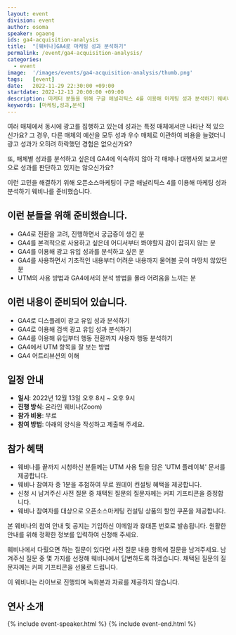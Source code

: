 ```yaml
---
layout: event
division: event
author: osoma
speaker: ogaeng
ids: ga4-acquisition-analysis
title:  "[웨비나]GA4로 마케팅 성과 분석하기"
permalink: /event/ga4-acquisition-analysis/
categories:
  - event
image:  '/images/events/ga4-acquisition-analysis/thumb.png'
tags:   [event]
date:   2022-11-29 22:30:00 +09:00
startdate: 2022-12-13 20:00:00 +09:00
description: 마케터 분들을 위해 구글 애널리틱스 4를 이용해 마케팅 성과 분석하기 웨비나를 준비했습니다.
keywords: [마케팅,성과,분석]
---
```


여러 매체에서 동시에 광고를 집행하고 있는데 성과는 특정 매체에서만 나타난 적 있으신가요? 그 경우, 다른 매체의 예산을 모두 성과 우수 매체로 이관하여 비용을 늘렸더니 광고 성과가 오히려 하락했던 경험은 없으신가요?

또, 매체별 성과를 분석하고 싶은데 GA4에 익숙하지 않아 각 매체나 대행사의 보고서만으로 성과를 판단하고 있지는 않으신가요?

이런 고민을 해결하기 위해 오픈소스마케팅이 구글 애널리틱스 4를 이용해 마케팅 성과 분석하기 웨비나를 준비했습니다.

## 이런 분들을 위해 준비했습니다.

- GA4로 전환을 고려, 진행하면서 궁금증이 생긴 분
- GA4를 본격적으로 사용하고 싶은데 어디서부터 봐야할지 감이 잡히지 않는 분
- GA4를 이용해 광고 유입 성과를 분석하고 싶은 분
- GA4를 사용하면서 기초적인 내용부터 어려운 내용까지 물어볼 곳이 마땅치 않았던 분
- UTM의 사용 방법과 GA4에서의 분석 방법을 몰라 어려움을 느끼는 분

## 이런 내용이 준비되어 있습니다.

- GA4로 디스플레이 광고 유입 성과 분석하기
- GA4로 이용해 검색 광고 유입 성과 분석하기
- GA4를 이용해 유입부터 행동 전환까지 사용자 행동 분석하기
- GA4에서 UTM 항목을 잘 보는 방법
- GA4 어트리뷰션의 이해

## 일정 안내

- **일시**: 2022년 12월 13일 오후 8시 ~ 오후 9시
- **진행 방식**: 온라인 웨비나(Zoom)
- **참가 비용**: 무료
- **참여 방법**: 아래의 양식을 작성하고 제출해 주세요.

## 참가 혜택

- 웨비나를 끝까지 시청하신 분들께는 UTM 사용 팁을 담은 'UTM 플레이북' 문서를 제공합니다.
- 웨비나 참여자 중 1분을 추첨하여 무료 원데이 컨설팅 혜택을 제공합니다.
- 신청 시 남겨주신 사전 질문 중 채택된 질문의 질문자께는 커피 기프티콘을 증정합니다.
- 웨비나 참여자를 대상으로 오픈소스마케팅 컨설팅 상품의 할인 쿠폰을 제공합니다.

본 웨비나의 참여 안내 및 공지는 기입하신 이메일과 휴대폰 번호로 발송됩니다. 원활한 안내를 위해 정확한 정보를 입력하여 신청해 주세요.

웨비나에서 다뤘으면 하는 질문이 있다면 사전 질문 내용 항목에 질문을 남겨주세요. 남겨주신 질문 중 몇 가지를 선정해 웨비나에서 답변하도록 하겠습니다. 채택된 질문의 질문자께는 커피 기프티콘을 선물로 드립니다.

이 웨비나는 라이브로 진행되며 녹화본과 자료를 제공하지 않습니다.

## 연사 소개

{% include event-speaker.html %}
{% include event-end.html %}

